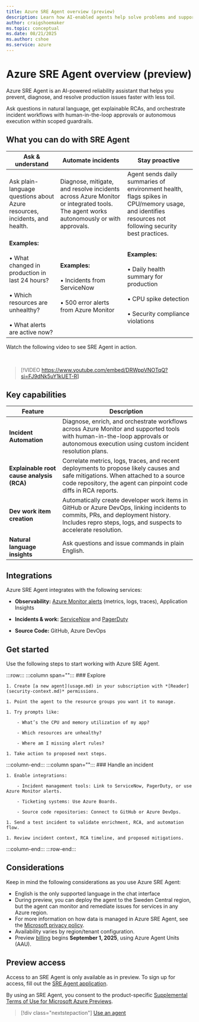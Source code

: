 ```yaml
---
title: Azure SRE Agent overview (preview)
description: Learn how AI-enabled agents help solve problems and support resilient and self-healing systems on your behalf.
author: craigshoemaker
ms.topic: conceptual
ms.date: 08/21/2025
ms.author: cshoe
ms.service: azure
---
```


# Azure SRE Agent overview (preview)

Azure SRE Agent is an AI-powered reliability assistant that helps you prevent, diagnose, and resolve production issues faster with less toil.

Ask questions in natural language, get explainable RCAs, and orchestrate incident workflows with human-in-the-loop approvals or autonomous execution within scoped guardrails.

## What you can do with SRE Agent

| Ask & understand | Automate incidents | Stay proactive |
|---|---|---|
| Ask plain-language questions about Azure resources, incidents, and health. | Diagnose, mitigate, and resolve incidents across Azure Monitor or integrated tools. The agent works autonomously or with approvals. | Agent sends daily summaries of environment health, flags spikes in CPU/memory usage, and identifies resources not following security best practices. |
| **Examples:**<br><br>• What changed in production in last 24 hours?<br><br>• Which resources are unhealthy?<br><br>• What alerts are active now? | **Examples:**<br><br>• Incidents from ServiceNow<br><br>• 500 error alerts from Azure Monitor | **Examples:**<br><br>• Daily health summary for production<br><br>• CPU spike detection<br><br>• Security compliance violations |

Watch the following video to see SRE Agent in action.

<br>

> [!VIDEO https://www.youtube.com/embed/DRWppVNOTqQ?si=FJ9dNk5uY1kUET-R]

## Key capabilities

| Feature | Description |
|---|---|
| **Incident Automation** | Diagnose, enrich, and orchestrate workflows across Azure Monitor and supported tools with human-in-the-loop approvals or autonomous execution using custom incident resolution plans. |
| **Explainable root cause analysis (RCA)** | Correlate metrics, logs, traces, and recent deployments to propose likely causes and safe mitigations. When attached to a source code repository, the agent can pinpoint code diffs in RCA reports. |
| **Dev work item creation** | Automatically create developer work items in GitHub or Azure DevOps, linking incidents to commits, PRs, and deployment history. Includes repro steps, logs, and suspects to accelerate resolution. |
| **Natural language insights** | Ask questions and issue commands in plain English. |

## Integrations

Azure SRE Agent integrates with the following services:

- **Observability:** [Azure Monitor alerts](/azure/azure-monitor/alerts/alerts-overview) (metrics, logs, traces), Application Insights

- **Incidents & work:**  [ServiceNow](https://www.servicenow.com/) and [PagerDuty](https://www.pagerduty.com/)  

- **Source Code:** GitHub, Azure DevOps

## Get started

Use the following steps to start working with Azure SRE Agent.

:::row:::
   :::column span="":::
    ### Explore

    1. Create [a new agent](usage.md) in your subscription with *[Reader](security-context.md)* permissions.
    
    1. Point the agent to the resource groups you want it to manage.
    
    1. Try prompts like:

        - What’s the CPU and memory utilization of my app?
    
        - Which resources are unhealthy?
    
        - Where am I missing alert rules?
    
    1. Take action to proposed next steps.
   :::column-end:::
   :::column span="":::
    ### Handle an incident

    1. Enable integrations:  

        - Incident management tools: Link to ServiceNow, PagerDuty, or use Azure Monitor alerts.  

        - Ticketing systems: Use Azure Boards.

        - Source code repositories: Connect to GitHub or Azure DevOps.  

    1. Send a test incident to validate enrichment, RCA, and automation flow.

    1. Review incident context, RCA timeline, and proposed mitigations.
   :::column-end:::
:::row-end:::

## Considerations

Keep in mind the following considerations as you use Azure SRE Agent:

- English is the only supported language in the chat interface
- During preview, you can deploy the agent to the Sweden Central region, but the agent can monitor and remediate issues for services in any Azure region.
- For more information on how data is managed in Azure SRE Agent, see the [Microsoft privacy policy](https://www.microsoft.com/privacy/privacystatement).
- Availability varies by region/tenant configuration.  
- Preview [billing](billing.md) begins **September 1, 2025**, using Azure Agent Units (AAU).

## Preview access

Access to an SRE Agent is only available as in preview. To sign up for access, fill out the [SRE Agent application](https://go.microsoft.com/fwlink/?linkid=2319540).

By using an SRE Agent, you consent to the product-specific [Supplemental Terms of Use for Microsoft Azure Previews](https://azure.microsoft.com/support/legal/preview-supplemental-terms/).

> [!div class="nextstepaction"]
> [Use an agent](./usage.md)
